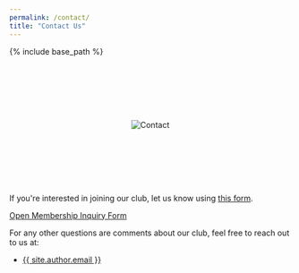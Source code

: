 ```yaml
---
permalink: /contact/
title: "Contact Us"
---
```


{% include base_path %}

<center><img src="{{ base_path }}/images/se/logo.png" alt="Contact" style="max-width: 350px; padding: 100px 0;" /></center>

If you're interested in joining our club, let us know using <a target="_blank" href="https://docs.google.com/forms/d/e/1FAIpQLSeP3LevVImtchiGD5UnSmI-DggLaNMEcPIyyaPBP-43pVRUdQ/viewform?usp=sf_link">this form</a>.

<a target="_blank" href="https://docs.google.com/forms/d/e/1FAIpQLSeP3LevVImtchiGD5UnSmI-DggLaNMEcPIyyaPBP-43pVRUdQ/viewform?usp=sf_link" class="btn">Open Membership Inquiry Form</a>

For any other questions are comments about our club, feel free to reach out to us at:

<ul>
    <li><a href="mailto:{{ site.author.email }}">{{ site.author.email }}</a></li>
</ul>
